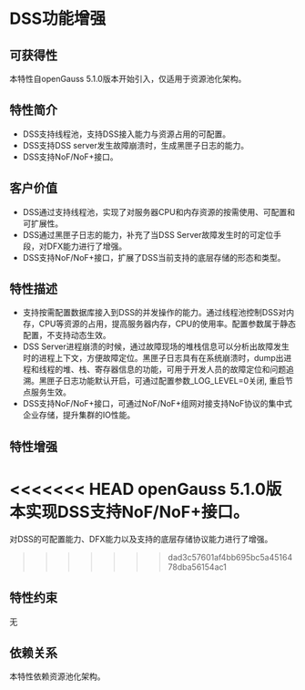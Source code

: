 # DSS功能增强

## 可获得性<a name="section15406143204715"></a>

本特性自openGauss 5.1.0版本开始引入，仅适用于资源池化架构。

## 特性简介<a name="section740615433477"></a>

- DSS支持线程池，支持DSS接入能力与资源占用的可配置。
- DSS支持DSS server发生故障崩溃时，生成黑匣子日志的能力。
- DSS支持NoF/NoF+接口。

## 客户价值<a name="section13406743164715"></a>

- DSS通过支持线程池，实现了对服务器CPU和内存资源的按需使用、可配置和可扩展性。
- DSS通过黑匣子日志的能力，补充了当DSS Server故障发生时的可定位手段，对DFX能力进行了增强。
- DSS支持NoF/NoF+接口，扩展了DSS当前支持的底层存储的形态和类型。

## 特性描述<a name="section16406154310471"></a>

- 支持按需配置数据库接入到DSS的并发操作的能力。通过线程池控制DSS对内存，CPU等资源的占用，提高服务器内存，CPU的使用率。配置参数属于静态配置，不支持动态生效。
- DSS Server进程崩溃的时候，通过故障现场的堆栈信息可以分析出故障发生时的进程上下文，方便故障定位。黑匣子日志具有在系统崩溃时，dump出进程和线程的堆、栈、寄存器信息的功能，可用于开发人员的故障定位和问题追溯。黑匣子日志功能默认开启，可通过配置参数_LOG_LEVEL=0关闭, 重启节点服务生效。
- DSS支持NoF/NoF+接口，可通过NoF/NoF+组网对接支持NoF协议的集中式企业存储，提升集群的IO性能。

## 特性增强<a name="section1340684315478"></a>

<<<<<<< HEAD
openGauss 5.1.0版本实现DSS支持NoF/NoF+接口。
=======
对DSS的可配置能力、DFX能力以及支持的底层存储协议能力进行了增强。
>>>>>>> dad3c57601af4bb695bc5a4516478dba56154ac1

## 特性约束<a name="section06531946143616"></a>

无

## 依赖关系<a name="section8406643144716"></a>

本特性依赖资源池化架构。
